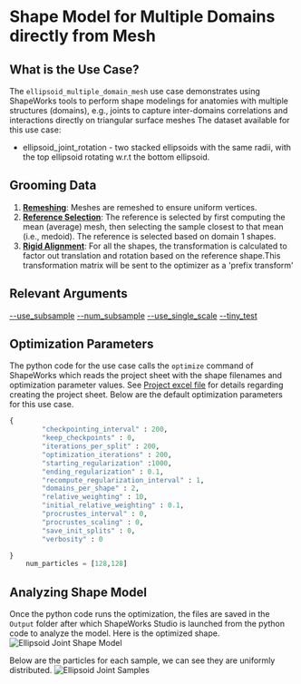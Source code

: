 # Shape Model for Multiple Domains directly from Mesh

## What is the Use Case?


The `ellipsoid_multiple_domain_mesh` use case demonstrates using ShapeWorks tools to perform shape modelings for anatomies with multiple structures (domains), e.g., joints to capture inter-domains correlations and interactions directly on triangular surface meshes
The dataset available for this use case:

* ellipsoid_joint_rotation - two stacked ellipsoids with the same radii, with the top ellipsoid rotating w.r.t the bottom ellipsoid. 


## Grooming Data

1. [**Remeshing**](../../workflow/groom.md#remesh): Meshes are remeshed to ensure uniform vertices.
2. [**Reference Selection**](../../workflow/groom.md#aligning-meshes): The reference is selected by first computing the mean (average) mesh, then selecting the sample closest to that mean (i.e., medoid). The reference is selected based on domain 1 shapes. 
3. [**Rigid Alignment**](../../workflow/groom.md#aligning-meshes): For all the shapes, the transformation is calculated to factor out translation and rotation based on the reference shape.This transformation matrix will be sent to the optimizer as a 'prefix transform'

## Relevant Arguments
[--use_subsample](../use-cases.md#-use_subsample)
[--num_subsample](../use-cases.md#-use_subsample)
[--use_single_scale](../use-cases.md#-use_single_scale)
[--tiny_test](../use-cases.md#-tiny_test)

## Optimization Parameters
The python code for the use case calls the `optimize` command of ShapeWorks which reads the project sheet with the shape filenames and optimization parameter values. See [Project excel file](../../workflow/parameters.md#project-excel-file) for details regarding creating the project sheet.
Below are the default optimization parameters for this use case.

```python
{
        "checkpointing_interval" : 200,
        "keep_checkpoints" : 0,
        "iterations_per_split" : 200,
        "optimization_iterations" : 200,
        "starting_regularization" :1000,
        "ending_regularization" : 0.1,
        "recompute_regularization_interval" : 1,
        "domains_per_shape" : 2,
        "relative_weighting" : 10, 
        "initial_relative_weighting" : 0.1,
        "procrustes_interval" : 0,
        "procrustes_scaling" : 0,
        "save_init_splits" : 0,
        "verbosity" : 0

}
    num_particles = [128,128]
```

## Analyzing Shape Model
Once the python code runs the optimization, the files are saved in the `Output` folder after which ShapeWorks Studio is launched from the python code to analyze the model. 
Here is the optimized shape.
![Ellipsoid Joint Shape Model](https://sci.utah.edu/~shapeworks/doc-resources/gifs/ellipsoid_md_mesh_model.gif)

Below are the particles for each sample, we can see they are uniformly distributed.
![Ellipsoid Joint Samples](https://sci.utah.edu/~shapeworks/doc-resources/pngs/ellipsoid_md_mesh_samples.png)
